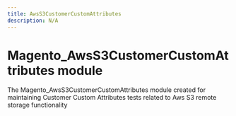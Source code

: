 ```yaml
---
title: AwsS3CustomerCustomAttributes
description: N/A
---
```


# Magento_AwsS3CustomerCustomAttributes module

The Magento_AwsS3CustomerCustomAttributes module created for maintaining Customer Custom Attributes tests related to Aws S3 remote storage functionality
